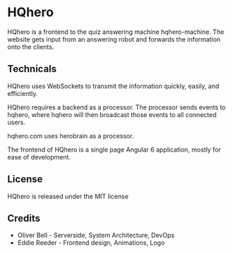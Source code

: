 # HQhero

HQhero is a frontend to the quiz answering machine hqhero-machine. The website gets input from an
answering robot and forwards the information onto the clients.

## Technicals
HQhero uses WebSockets to transmit the information quickly, easily, and efficiently.

HQhero requires a backend as a processor. The processor sends events 
to hqhero, where hqhero will then broadcast those events to all connected users.

hqhero.com uses herobrain as a processor.

The frontend of HQhero is a single page Angular 6 application, mostly for ease of 
development.

## License

HQhero is released under the MIT license

## Credits

- Oliver Bell - Serverside, System Architecture, DevOps
- Eddie Reeder - Frontend design, Animations, Logo
